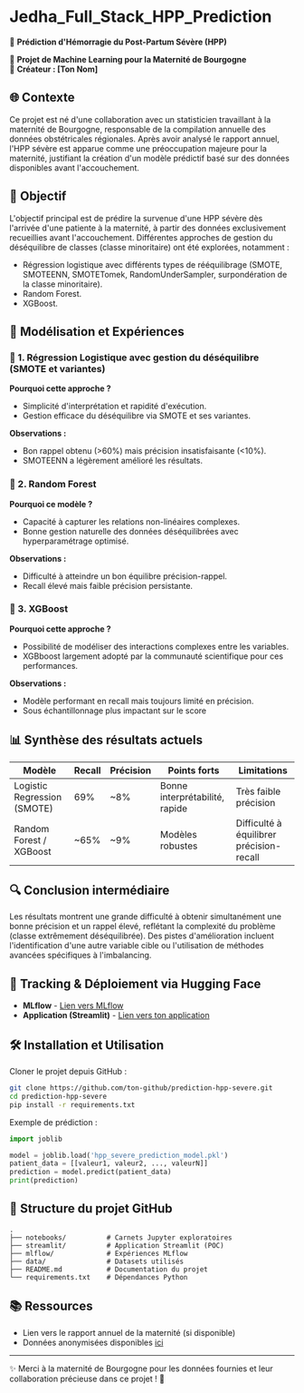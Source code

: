 # Jedha_Full_Stack_HPP_Prediction

🌟 **Prédiction d'Hémorragie du Post-Partum Sévère (HPP)**

🚀 **Projet de Machine Learning pour la Maternité de Bourgogne**  
💪 **Créateur : [Ton Nom]**

## 🌐 Contexte
Ce projet est né d'une collaboration avec un statisticien travaillant à la maternité de Bourgogne, responsable de la compilation annuelle des données obstétricales régionales. Après avoir analysé le rapport annuel, l'HPP sévère est apparue comme une préoccupation majeure pour la maternité, justifiant la création d'un modèle prédictif basé sur des données disponibles avant l'accouchement.

## 🎯 Objectif
L'objectif principal est de prédire la survenue d'une HPP sévère dès l'arrivée d'une patiente à la maternité, à partir des données exclusivement recueillies avant l'accouchement. Différentes approches de gestion du déséquilibre de classes (classe minoritaire) ont été explorées, notamment :
- Régression logistique avec différents types de rééquilibrage (SMOTE, SMOTEENN, SMOTETomek, RandomUnderSampler, surpondération de la classe minoritaire).
- Random Forest.
- XGBoost.

## 📝 Modélisation et Expériences

### 📌 1. Régression Logistique avec gestion du déséquilibre (SMOTE et variantes)

**Pourquoi cette approche ?**
- Simplicité d'interprétation et rapidité d'exécution.
- Gestion efficace du déséquilibre via SMOTE et ses variantes.

**Observations :**
- Bon rappel obtenu (>60%) mais précision insatisfaisante (<10%).
- SMOTEENN a légèrement amélioré les résultats.

### 📌 2. Random Forest

**Pourquoi ce modèle ?**
- Capacité à capturer les relations non-linéaires complexes.
- Bonne gestion naturelle des données déséquilibrées avec hyperparamétrage optimisé.

**Observations :**
- Difficulté à atteindre un bon équilibre précision-rappel.
- Recall élevé mais faible précision persistante.

### 📌 3. XGBoost

**Pourquoi cette approche ?**
- Possibilité de modéliser des interactions complexes entre les variables.
- XGBboost largement adopté par la communauté scientifique pour ces performances.

**Observations :**
- Modèle performant en recall mais toujours limité en précision.
- Sous échantillonnage plus impactant sur le score

## 📊 Synthèse des résultats actuels

| Modèle | Recall | Précision | Points forts | Limitations |
|--------|--------|-----------|--------------|-------------|
| Logistic Regression (SMOTE) | 69% | ~8% | Bonne interprétabilité, rapide | Très faible précision |
| Random Forest / XGBoost | ~65% | ~9% | Modèles robustes | Difficulté à équilibrer précision-recall |

## 🔍 Conclusion intermédiaire

Les résultats montrent une grande difficulté à obtenir simultanément une bonne précision et un rappel élevé, reflétant la complexité du problème (classe extrêmement déséquilibrée). Des pistes d'amélioration incluent l'identification d'une autre variable cible ou l'utilisation de méthodes avancées spécifiques à l'imbalancing.

## 🤖 Tracking & Déploiement via Hugging Face

- **MLflow** - [Lien vers MLflow](https://thibautmodrin-mlflow.hf.space/)
- **Application (Streamlit)** - [Lien vers ton application](https://huggingface.co/spaces/thibautmodrin/hpp_prediction)

## 🛠️ Installation et Utilisation

Cloner le projet depuis GitHub :

```bash
git clone https://github.com/ton-github/prediction-hpp-severe.git
cd prediction-hpp-severe
pip install -r requirements.txt
```

Exemple de prédiction :

```python
import joblib

model = joblib.load('hpp_severe_prediction_model.pkl')
patient_data = [[valeur1, valeur2, ..., valeurN]]
prediction = model.predict(patient_data)
print(prediction)
```

## 📂 Structure du projet GitHub

```
.
├── notebooks/          # Carnets Jupyter exploratoires
├── streamlit/          # Application Streamlit (POC)
├── mlflow/             # Expériences MLflow
├── data/               # Datasets utilisés
├── README.md           # Documentation du projet
└── requirements.txt    # Dépendances Python
```

## 📚 Ressources
- Lien vers le rapport annuel de la maternité (si disponible)
- Données anonymisées disponibles [ici](https://github.com/thibautmodrin/Jedha_Full_Stack_HPP_Prediction/tree/main/00_Data)

---

✨ Merci à la maternité de Bourgogne pour les données fournies et leur collaboration précieuse dans ce projet ! 🌟

